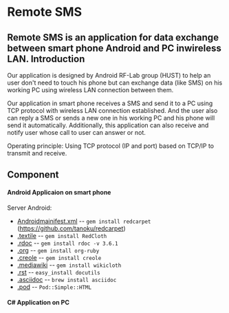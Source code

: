 Remote SMS
==============
Remote SMS is an application for data exchange between smart phone Android and PC inwireless LAN.
Introduction
------------

Our application is designed by Android RF-Lab group (HUST) to help an user don't need to touch his phone but can exchange data (like SMS) on his working PC using wireless LAN connection between them.

Our application in smart phone receives a SMS and send it to a PC using TCP protocol with wireless LAN connection established. And the user also can reply a SMS or sends a new one in his working PC and his phone will send it automatically. Additionally, this application can also receive and notify user whose call to user can answer or not.

Operating principle: Using TCP protocol (IP and port) based on TCP/IP to transmit and receive.

Component
------------
#### Android Applicaion on smart phone
   Server Android:
* [Androidmainifest.xml](https://github.com/cuongbk/Remote-SMS/blob/master/AndroidManifest.xml) -- `gem install redcarpet` (https://github.com/tanoku/redcarpet)
* [.textile](http://www.textism.com/tools/textile/) -- `gem install RedCloth`
* [.rdoc](http://rdoc.sourceforge.net/) -- `gem install rdoc -v 3.6.1`
* [.org](http://orgmode.org/) -- `gem install org-ruby`
* [.creole](http://wikicreole.org/) -- `gem install creole`
* [.mediawiki](http://www.mediawiki.org/wiki/Help:Formatting) -- `gem install wikicloth`
* [.rst](http://docutils.sourceforge.net/rst.html) -- `easy_install docutils`
* [.asciidoc](http://www.methods.co.nz/asciidoc/) -- `brew install asciidoc`
* [.pod](http://search.cpan.org/dist/perl/pod/perlpod.pod) -- `Pod::Simple::HTML`
   
#### C# Application on PC